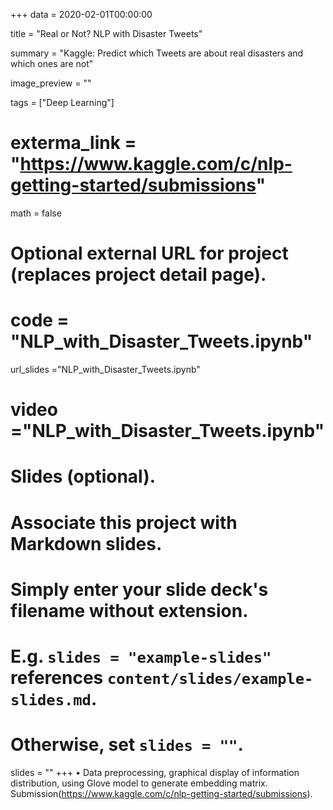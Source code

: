 +++
data = 2020-02-01T00:00:00

title = "Real or Not? NLP with Disaster Tweets"

summary = "Kaggle: Predict which Tweets are about real disasters and which ones are not"

image_preview = ""

tags = ["Deep Learning"]

# exterma_link = "https://www.kaggle.com/c/nlp-getting-started/submissions"

math = false

# Optional external URL for project (replaces project detail page).
# code = "NLP_with_Disaster_Tweets.ipynb"
url_slides ="NLP_with_Disaster_Tweets.ipynb"
# video ="NLP_with_Disaster_Tweets.ipynb"

 

# Slides (optional).
#   Associate this project with Markdown slides.
#   Simply enter your slide deck's filename without extension.
#   E.g. `slides = "example-slides"` references `content/slides/example-slides.md`.
#   Otherwise, set `slides = ""`.
slides = ""
+++
• Data preprocessing, graphical display of information distribution, using Glove model to generate embedding matrix. Submission(https://www.kaggle.com/c/nlp-getting-started/submissions).
